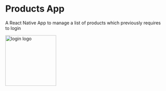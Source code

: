 # Products App

A React Native App to manage a list of products which previously requires to login

<img src="https://w7.pngwing.com/pngs/521/804/png-transparent-computer-icons-symbol-login-register-button-miscellaneous-logo-online-chat.png" width="160" alt="login logo" />

